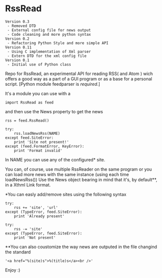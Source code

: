 RssRead
=======

    Version 0.3
     - Removed DTD
     - External config file for news output
     - Code cleaning and more python syntax
    Version 0.2
     - Refactoring Python Style and more simple API
    Version 0.11
     - Using C implementation of Xml parser
     - Extern DTD for the xml config file
    Version 0.1
     - Initial use of Python class

Repo for RssRead, an experimental API for reading RSS( and Atom ) wich offers a good way as a part of a GUI program
or as a base for a personal script. 
[Python module feedparser is *required*.]

It's a module you can use with a 

    import RssRead as feed

and then use the News property to get the news

    rss = feed.RssRead() 
    
    try:
        rss.loadNewsRss(NAME)
    except feed.SiteError:
        print 'Site not present!'
    except (feed.FormatError, KeyError):
        print 'Format invalid'
 
In NAME you can use any of the configured* site.

You can, of course, use multiple RssReader on the same program or you can load more news with the same instance (using each time loadNewsRss())
Use the News object bearing in mind that it's, by default**, in a Xthml Link format.


*You can easly add/remove sites using the following syntax

    try:
        rss += 'site', 'url'
    except (TypeError, feed.SiteError):
        print 'Already present'

    try:
        rss -= 'site'
    except (TypeError, feed.SiteError):
        print 'Not present'

**You can also coustomize the way news are outputed in the file changind the standard

    '<a href="%(site)s">%(title)s</a><br />'


Enjoy :)
